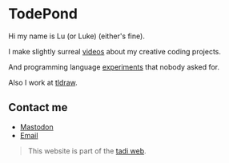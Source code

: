 # TodePond

Hi my name is Lu (or Luke) (either's fine).

I make slightly surreal [videos](https://youtube.com/@TodePond) about my creative coding projects.

And programming language [experiments](https://github.com/TodePond) that nobody asked for.

Also I work at [tldraw](https://tldraw.com).

## Contact me

* [Mastodon](https://mas.to/@TodePond)
* [Email](mailto:todepond@gmail.com)

> This website is part of the [tadi web](https://tadiweb.com).
